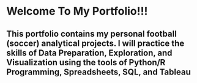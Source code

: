 # Welcome To My Portfolio!!!
## This portfolio contains my personal football (soccer) analytical projects. I will practice the skills of Data Preparation, Exploration, and Visualization using the tools of Python/R Programming, Spreadsheets, SQL, and Tableau


